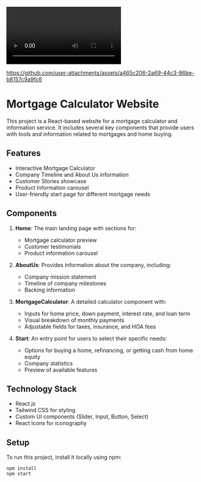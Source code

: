 ![Video Description](https://github.com/anirbanbhunia/Better/blob/main/WhatsApp%20Video%202024-10-21%20at%2010.05.57.mp4)


https://github.com/user-attachments/assets/a465c206-2a69-44c3-86be-b8157c9a9fc6


# Mortgage Calculator Website

This project is a React-based website for a mortgage calculator and information service. It includes several key components that provide users with tools and information related to mortgages and home buying.

## Features

- Interactive Mortgage Calculator
- Company Timeline and About Us information
- Customer Stories showcase
- Product Information carousel
- User-friendly start page for different mortgage needs

## Components

1. **Home**: The main landing page with sections for:
   - Mortgage calculator preview
   - Customer testimonials
   - Product information carousel

2. **AboutUs**: Provides information about the company, including:
   - Company mission statement
   - Timeline of company milestones
   - Backing information

3. **MortgageCalculator**: A detailed calculator component with:
   - Inputs for home price, down payment, interest rate, and loan term
   - Visual breakdown of monthly payments
   - Adjustable fields for taxes, insurance, and HOA fees

4. **Start**: An entry point for users to select their specific needs:
   - Options for buying a home, refinancing, or getting cash from home equity
   - Company statistics
   - Preview of available features

## Technology Stack

- React.js
- Tailwind CSS for styling
- Custom UI components (Slider, Input, Button, Select)
- React Icons for iconography

## Setup

To run this project, install it locally using npm:

```
npm install
npm start
```
